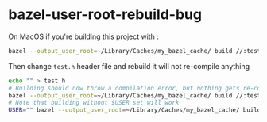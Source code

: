 # bazel-user-root-rebuild-bug

On MacOS if you're building this project with :
```bash
bazel --output_user_root=~/Library/Caches/my_bazel_cache/ build //:test -s
```

Then change `test.h` header file and rebuild it will not re-compile anything
```bash
echo "" > test.h
# Building should now throw a compilation error, but nothing gets re-compilled
bazel --output_user_root=~/Library/Caches/my_bazel_cache/ build //:test -s
# Note that building without $USER set will work
USER="" bazel --output_user_root=~/Library/Caches/my_bazel_cache/ build //:test -s
```
